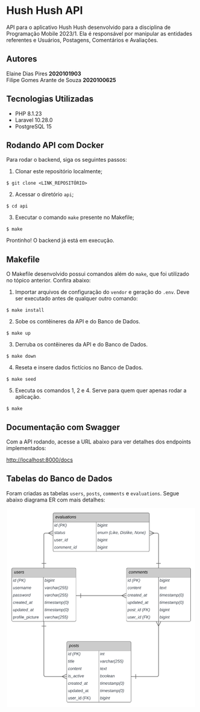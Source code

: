 # Hush Hush API

API para o aplicativo Hush Hush desenvolvido para a disciplina de Programação Mobile 2023/1.
Ela é responsável por manipular as entidades referentes e Usuários, Postagens, Comentários e Avaliações.

## Autores
Elaine Dias Pires **2020101903**\
Filipe Gomes Arante de Souza **2020100625**

## Tecnologias Utilizadas
- PHP 8.1.23
- Laravel 10.28.0
- PostgreSQL 15

## Rodando API com Docker
Para rodar o backend, siga os seguintes passos:

1. Clonar este repositório localmente;
```
$ git clone <LINK_REPOSITÓRIO>
```
2. Acessar o diretório ``api``;

```
$ cd api
```
3. Executar o comando ``make`` presente no Makefile;

```
$ make
```

Prontinho! O backend já está em execução.

## Makefile

O Makefile desenvolvido possui comandos além do ``make``, que foi utilizado no tópico anterior. Confira abaixo:

1. Importar arquivos de configuração do ``vendor`` e geração do ``.env``. Deve ser executado antes de qualquer outro comando:
```
$ make install
```

2. Sobe os contêineres da API e do Banco de Dados.
```
$ make up
```

3. Derruba os contêineres da API e do Banco de Dados.
```
$ make down
```

4. Reseta e insere dados fictícios no Banco de Dados.
```
$ make seed
```

5. Executa os comandos 1, 2 e 4. Serve para quem quer apenas rodar a aplicação.
```
$ make
```

## Documentação com Swagger

Com a API rodando,  acesse a URL abaixo para ver detalhes dos endpoints implementados:

<a href="http://localhost:8000/docs">http://localhost:8000/docs </a>

## Tabelas do Banco de Dados
Foram criadas as tabelas ``users``, ``posts``, ``comments`` e ``evaluations``. Segue abaixo diagrama ER com mais detalhes:

<div style="text-align: center;">
  <img 
    src="readme-assets/hush-hush-db.svg"
    alt="Hush Hush ER Diagram"
    style="max-width: 500px; height: auto"  
  />
</div>

